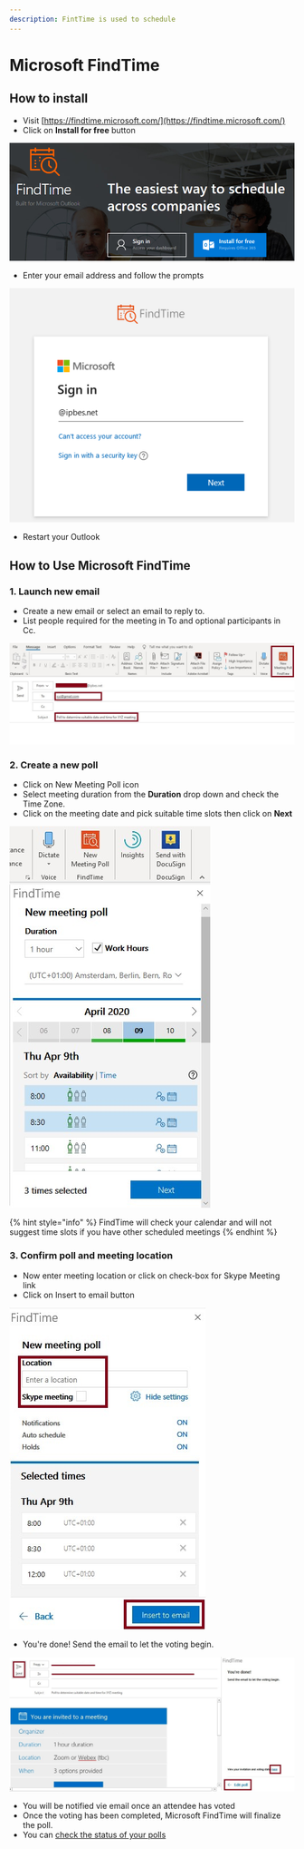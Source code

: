 ```yaml
---
description: FintTime is used to schedule
---
```


# Microsoft FindTime

## How to install

* Visit [https://findtime.microsoft.com/](https://findtime.microsoft.com/) 
* Click on **Install for free** button

![Click on install for free](../.gitbook/assets/image%20%2812%29.png)

* Enter your email address and follow the prompts

![You will be redirected to the organisation&apos;s sign in page after you click next](../.gitbook/assets/image%20%2811%29.png)

* Restart your Outlook

## How to Use Microsoft FindTime

### 1. Launch new email

* Create a new email or select an email to reply to.
* List people required for the meeting in To and optional participants in Cc.

![](../.gitbook/assets/findtime_poll.jpg)

### 2. Create a new poll 

* Click on New Meeting Poll icon
* Select meeting duration from the **Duration** drop down and check the Time Zone.
* Click on the meeting date and pick suitable time slots then click on **Next**

![Select meeting duration and time slots](../.gitbook/assets/findtime_poll_find_slots.jpg)

{% hint style="info" %}
FindTime will check your calendar and will not suggest time slots if you have other scheduled meetings
{% endhint %}

### 3. Confirm poll and meeting location  

* Now enter meeting location or click on check-box for Skype Meeting link
* Click on Insert to email button

![](../.gitbook/assets/findtime_poll_find_confirmchoices.jpg)

* You're done! Send the email to let the voting begin.

![Add recipients, send out poll, go back to to edit poll and check voting status](../.gitbook/assets/findtime_poll_sendout.jpg)

* You will be notified vie email once an attendee has voted 
* Once the voting has been completed, Microsoft FindTime will finalize the poll.
* You can [check the status of your polls](https://outlook.office.com/findtime/dashboard)  

